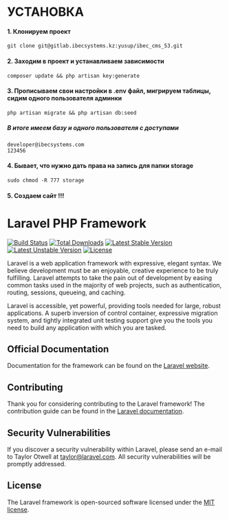 # УСТАНОВКА
#### 1. Клонируем проект
```code
git clone git@gitlab.ibecsystems.kz:yusup/ibec_cms_53.git
```

#### 2. Заходим в проект и устанавливаем зависимости
```code
composer update && php artisan key:generate
```

#### 3. Прописываем свои настройки в .env файл, мигрируем таблицы, сидим одного пользователя админки
```code
php artisan migrate && php artisan db:seed
```
##### В итоге имеем базу и одного пользователя с доступами
```code
developer@ibecsystems.com
123456
```

#### 4. Бывает, что нужно дать права на запись для папки storage
```code
sudo chmod -R 777 storage
```

#### 5. Создаем сайт !!!









# Laravel PHP Framework

[![Build Status](https://travis-ci.org/laravel/framework.svg)](https://travis-ci.org/laravel/framework)
[![Total Downloads](https://poser.pugx.org/laravel/framework/d/total.svg)](https://packagist.org/packages/laravel/framework)
[![Latest Stable Version](https://poser.pugx.org/laravel/framework/v/stable.svg)](https://packagist.org/packages/laravel/framework)
[![Latest Unstable Version](https://poser.pugx.org/laravel/framework/v/unstable.svg)](https://packagist.org/packages/laravel/framework)
[![License](https://poser.pugx.org/laravel/framework/license.svg)](https://packagist.org/packages/laravel/framework)

Laravel is a web application framework with expressive, elegant syntax. We believe development must be an enjoyable, creative experience to be truly fulfilling. Laravel attempts to take the pain out of development by easing common tasks used in the majority of web projects, such as authentication, routing, sessions, queueing, and caching.

Laravel is accessible, yet powerful, providing tools needed for large, robust applications. A superb inversion of control container, expressive migration system, and tightly integrated unit testing support give you the tools you need to build any application with which you are tasked.

## Official Documentation

Documentation for the framework can be found on the [Laravel website](http://laravel.com/docs).

## Contributing

Thank you for considering contributing to the Laravel framework! The contribution guide can be found in the [Laravel documentation](http://laravel.com/docs/contributions).

## Security Vulnerabilities

If you discover a security vulnerability within Laravel, please send an e-mail to Taylor Otwell at taylor@laravel.com. All security vulnerabilities will be promptly addressed.

## License

The Laravel framework is open-sourced software licensed under the [MIT license](http://opensource.org/licenses/MIT).